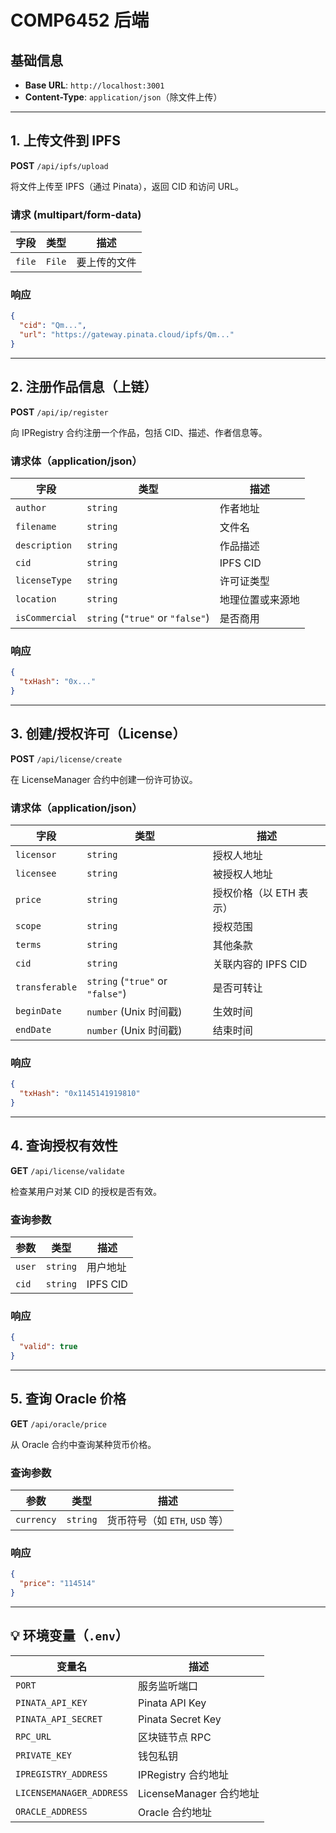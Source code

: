 # COMP6452 后端

## 基础信息

* **Base URL**: `http://localhost:3001`
* **Content-Type**: `application/json`（除文件上传）

---

## 1. 上传文件到 IPFS

**POST** `/api/ipfs/upload`

将文件上传至 IPFS（通过 Pinata），返回 CID 和访问 URL。

### 请求 (multipart/form-data)

| 字段     | 类型     | 描述     |
| ------ | ------ | ------ |
| `file` | `File` | 要上传的文件 |

### 响应

```json
{
  "cid": "Qm...",
  "url": "https://gateway.pinata.cloud/ipfs/Qm..."
}
```

---

## 2. 注册作品信息（上链）

**POST** `/api/ip/register`

向 IPRegistry 合约注册一个作品，包括 CID、描述、作者信息等。

### 请求体（application/json）

| 字段             | 类型                               | 描述       |
| -------------- | -------------------------------- | -------- |
| `author`       | `string`                         | 作者地址     |
| `filename`     | `string`                         | 文件名      |
| `description`  | `string`                         | 作品描述     |
| `cid`          | `string`                         | IPFS CID |
| `licenseType`  | `string`                         | 许可证类型    |
| `location`     | `string`                         | 地理位置或来源地 |
| `isCommercial` | `string` (`"true"` or `"false"`) | 是否商用     |

### 响应

```json
{
  "txHash": "0x..."
}
```

---

## 3. 创建/授权许可（License）

**POST** `/api/license/create`

在 LicenseManager 合约中创建一份许可协议。

### 请求体（application/json）

| 字段             | 类型                               | 描述             |
| -------------- | -------------------------------- | -------------- |
| `licensor`     | `string`                         | 授权人地址          |
| `licensee`     | `string`                         | 被授权人地址         |
| `price`        | `string`                         | 授权价格（以 ETH 表示） |
| `scope`        | `string`                         | 授权范围           |
| `terms`        | `string`                         | 其他条款           |
| `cid`          | `string`                         | 关联内容的 IPFS CID |
| `transferable` | `string` (`"true"` or `"false"`) | 是否可转让          |
| `beginDate`    | `number` (Unix 时间戳)              | 生效时间           |
| `endDate`      | `number` (Unix 时间戳)              | 结束时间           |

### 响应

```json
{
  "txHash": "0x1145141919810"
}
```

---

## 4. 查询授权有效性

**GET** `/api/license/validate`

检查某用户对某 CID 的授权是否有效。

### 查询参数

| 参数     | 类型       | 描述       |
| ------ | -------- | -------- |
| `user` | `string` | 用户地址     |
| `cid`  | `string` | IPFS CID |

### 响应

```json
{
  "valid": true
}
```

---

## 5. 查询 Oracle 价格

**GET** `/api/oracle/price`

从 Oracle 合约中查询某种货币价格。

### 查询参数

| 参数         | 类型       | 描述                     |
| ---------- | -------- | ---------------------- |
| `currency` | `string` | 货币符号（如 `ETH`, `USD` 等） |

### 响应

```json
{
  "price": "114514"
}
```

---

## 💡 环境变量（`.env`）

| 变量名                      | 描述                  |
| ------------------------ | ------------------- |
| `PORT`                   | 服务监听端口              |
| `PINATA_API_KEY`         | Pinata API Key      |
| `PINATA_API_SECRET`      | Pinata Secret Key   |
| `RPC_URL`                | 区块链节点 RPC           |
| `PRIVATE_KEY`            | 钱包私钥                |
| `IPREGISTRY_ADDRESS`     | IPRegistry 合约地址     |
| `LICENSEMANAGER_ADDRESS` | LicenseManager 合约地址 |
| `ORACLE_ADDRESS`         | Oracle 合约地址         |

